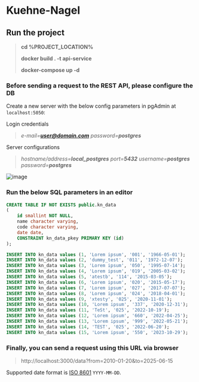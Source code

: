 # Kuehne-Nagel

## Run the project
>**cd %PROJECT_LOCATION%**
>
>**docker build . -t api-service**
>
>**docker-compose up -d**

### Before sending a request to the REST API, please configure the DB
Create a new server with the below config parameters in pgAdmin at `localhost:5050`:

Login credentials
>*e-mail=**user@domain.com***
*password=**postgres***


Server configurations
>*hostname/address=**local_postgres***
*port=**5432***
*username=**postgres***
*password=**postgres***

![image](https://user-images.githubusercontent.com/46295302/175110482-b86603e1-5084-461a-8512-7c4b6456f50e.png)


### Run the below SQL parameters in an editor
```sql
CREATE TABLE IF NOT EXISTS public.kn_data
(
    id smallint NOT NULL,
    name character varying,
    code character varying,
    date date,
    CONSTRAINT kn_data_pkey PRIMARY KEY (id)
);

INSERT INTO kn_data values (1, 'Lorem ipsum', '001', '1966-05-01');
INSERT INTO kn_data values (2, 'dummy_test', '011', '1972-12-07');
INSERT INTO kn_data values (3, 'Lorem ipsum', '050', '1995-07-14');
INSERT INTO kn_data values (4, 'Lorem ipsum', '019', '2005-03-02');
INSERT INTO kn_data values (5, 'atestb', '114', '2015-03-05');
INSERT INTO kn_data values (6, 'Lorem ipsum', '020', '2015-05-17');
INSERT INTO kn_data values (7, 'Lorem ipsum', '027', '2017-07-07');
INSERT INTO kn_data values (8, 'Lorem ipsum', '024', '2018-04-01');
INSERT INTO kn_data values (9, 'xtesty', '025', '2020-11-01');
INSERT INTO kn_data values (10, 'Lorem ipsum', '337', '2020-12-31');
INSERT INTO kn_data values (11, 'TeSt', '025', '2022-10-19');
INSERT INTO kn_data values (12, 'Lorem ipsum', '660', '2022-04-25');
INSERT INTO kn_data values (13, 'Lorem ipsum', '999', '2022-05-21');
INSERT INTO kn_data values (14, 'TEST', '025', '2022-06-20');
INSERT INTO kn_data values (15, 'Lorem ipsum', '550', '2023-10-29');
```

### Finally, you can send a request using this URL via browser
> http://localhost:3000/data?from=2010-01-20&to=2025-06-15

  Supported date format is [ISO 8601](https://www.iso.org/iso-8601-date-and-time-format.html) `YYYY-MM-DD`.
